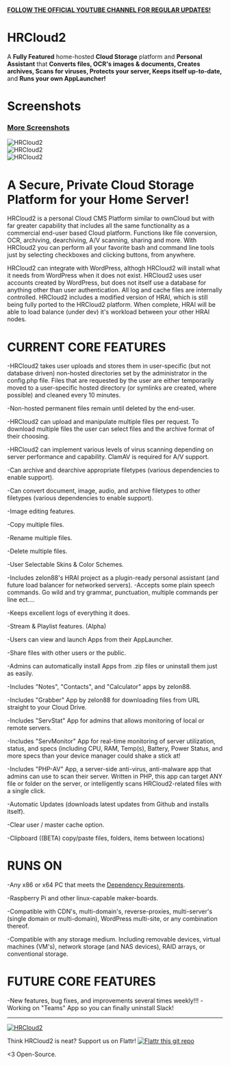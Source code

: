 **[FOLLOW THE OFFICIAL YOUTUBE CHANNEL FOR REGULAR UPDATES!](https://www.youtube.com/playlist?list=PLVbKN4o8V_4OSXI0SGGBMxRvXTZJT3YM_)**

# HRCloud2
A **Fully Featured** home-hosted **Cloud Storage** platform and **Personal Assistant** that **Converts files, OCR's images & documents, Creates archives, Scans for viruses, Protects your server, Keeps itself up-to-date,** and **Runs your own AppLauncher!** 

# Screenshots
### [More Screenshots](https://github.com/zelon88/HRCloud2/blob/master/Screenshots/More_Screenshots.md)
![HRCloud2](https://github.com/zelon88/HRCloud2/blob/master/Screenshots/HRCloud2_11-17-16_0.png)	
![HRCloud2](https://github.com/zelon88/HRCloud2/blob/master/Screenshots/HRCloud2_11-17-16_23.png)	
![HRCloud2](https://github.com/zelon88/HRCloud2/raw/master/Screenshots/0_AppLauncher.png?raw=true)

# A Secure, Private Cloud Storage Platform for your Home Server!

HRCloud2 is a personal Cloud CMS Platform similar to ownCloud but with far greater capability that includes all the same functionality as a commercial end-user based Cloud platform. Functions like file conversion, OCR, archiving, dearchiving, A/V scanning, sharing and more. With HRCloud2 you can perform all your favorite bash and command line tools just by selecting checkboxes and clicking buttons, from anywhere. 

HRCloud2 can integrate with WordPress, althogh HRCloud2 will install what it needs from WordPress when it does not exist. HRCloud2 uses user accounts created by WordPress, but does not itself use a database for anything other than user authentication. All log and cache files are internally controlled. HRCloud2 includes a modified version of HRAI, which is still being fully ported to the HRCloud2 platform. When complete, HRAI will be able to load balance (under dev) it's workload between your other HRAI nodes.

# CURRENT CORE FEATURES

-HRCloud2 takes user uploads and stores them in user-specific (but not database driven) non-hosted directories set by the administrator in the config.php file. Files that are requested by the user are either temporarily moved to a user-specific hosted directory (or symlinks are created, where possible) and cleaned every 10 minutes. 

-Non-hosted permanent files remain until deleted by the end-user.

-HRCloud2 can upload and manipulate multiple files per request. To download multiple files the user can select files and the archive format of their choosing.

-HRCloud2 can implement various levels of virus scanning depending on server performance and capability. ClamAV is required for A/V support.

-Can archive and dearchive appropriate filetypes (various dependencies to enable support).

-Can convert document, image, audio, and archive filetypes to other filetypes (various dependencies to enable support).

-Image editing features.

-Copy multiple files.

-Rename multiple files.

-Delete multiple files.

-User Selectable Skins & Color Schemes.

-Includes zelon88's HRAI project as a plugin-ready personal assistant (and future load balancer for networked servers).
  -Accepts some plain speech commands. Go wild and try grammar, punctuation, multiple commands per line ect....
  
-Keeps excellent logs of everything it does.

-Stream & Playlist features. (Alpha)

-Users can view and launch Apps from their AppLauncher.

-Share files with other users or the public.

-Admins can automatically install Apps from .zip files or uninstall them just as easily.

-Includes "Notes", "Contacts", and "Calculator" apps by zelon88.

-Includes "Grabber" App by zelon88 for downloading files from URL straight to your Cloud Drive.

-Includes "ServStat" App for admins that allows monitoring of local or remote servers.

-Includes "ServMonitor" App for real-time monitoring of server utilization, status, and specs (including CPU, RAM, Temp(s), Battery, Power Status, and more specs than your device manager could shake a stick at!

-Includes "PHP-AV" App, a server-side anti-virus, anti-malware app that admins can use to scan their server. Written in PHP, this app can target ANY file or folder on the server, or intelligently scans HRCloud2-related files with a single click.

-Automatic Updates (downloads latest updates from Github and installs itself).

-Clear user / master cache option.

-Clipboard ((BETA) copy/paste files, folders, items between locations)

# RUNS ON

-Any x86 or x64 PC that meets the [Dependency Requirements](https://github.com/zelon88/HRCloud2/wiki/Dependency-Requirements).

-Raspberry Pi and other linux-capable maker-boards.

-Compatible with CDN's, multi-domain's, reverse-proxies, multi-server's (single domain or multi-domain), WordPress multi-site, or any combination thereof.

-Compatible with any storage medium. Including removable devices,  virtual machines (VM's), network storage (and NAS devices), RAID arrays, or conventional storage.

# FUTURE CORE FEATURES

-New features, bug fixes, and improvements several times weekly!!!
-Working on "Teams" App so you can finally uninstall Slack!


----------------------------

[![HRCloud2](https://www.openhub.net/p/HRCloud2/widgets/project_partner_badge?format=gif&ref=samplg)](https://www.openhub.net/p/HRCloud2)

Think HRCloud2 is neat? Support us on Flattr!
[![Flattr this git repo](http://api.flattr.com/button/flattr-badge-large.png)](https://flattr.com/submit/auto?user_id=zelon88&url=https://github.com/zelon88/HRCloud2&title=HRCloud2&language=&tags=github&category=software)  


<3 Open-Source.
